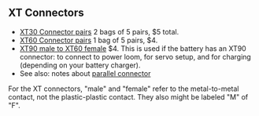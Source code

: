 
## XT Connectors

* [XT30 Connector pairs](https://hobbyking.com/en_us/xt30u-m-f-male-female-5pairs-per-bag.html) 2 bags of 5 pairs, $5 total.
* [XT60 Connector pairs](https://hobbyking.com/en_us/genuine-xt60-nylon-connectors-male-female-5-pairs.html) 1 bag of 5 pairs, $4.
* [XT90 male to XT60 female](https://hobbyking.com/en_us/xt90-male-to-xt60-female-2pcs-bag.html) $4. This is used if the battery has an XT90 connector: to connect to power loom, for servo setup, and for charging (depending on your battery charger).
* See also: notes about [parallel connector](battery.md)

For the XT connectors, "male" and "female" refer to the metal-to-metal contact, not the plastic-plastic contact. They also might be labeled "M" of "F".
